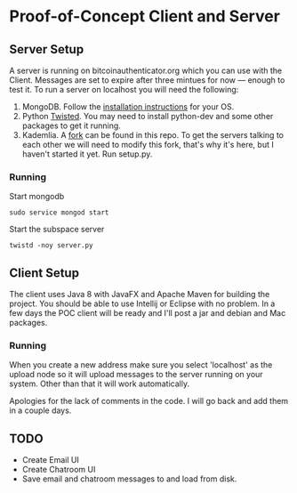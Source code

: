 Proof-of-Concept Client and Server
=====================

Server Setup
---------------------
A server is running on bitcoinauthenticator.org which you can use with the Client. Messages are set to expire after three mintues for now ― enough to test it. To run a server on localhost you will need the following:

1. MongoDB. Follow the [installation instructions](http://docs.mongodb.org/manual/installation/) for your OS.
2. Python [Twisted](https://pypi.python.org/pypi/Twisted).  You may need to install python-dev and some other packages to get it running.
3. Kademlia. A [fork](https://github.com/BitcoinAuthenticator/Subspace/tree/master/Dht) can be found in this repo. To get the servers talking to each other we will need to modify this fork, that's why it's here, but I haven't started it yet. Run setup.py.

### Running
Start mongodb 
```
sudo service mongod start
```

Start the subspace server
```
twistd -noy server.py
```

Client Setup
---------------------
The client uses Java 8 with JavaFX and Apache Maven for building the project. You should be able to use Intellij or Eclipse with no problem. In a few days the POC client will be ready and I'll post a jar and debian and Mac packages. 

### Running
When you create a new address make sure you select 'localhost' as the upload node so it will upload messages to the server running on your system. Other than that it will work automatically. 

Apologies for the lack of comments in the code. I will go back and add them in a couple days. 

TODO
---------------------
* Create Email UI
* Create Chatroom UI
* Save email and chatroom messages to and load from disk.


